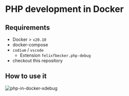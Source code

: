 # PHP development in Docker

## Requirements

* Docker > `v20.10`
* docker-compose
* `codium` / `vscode`
  * Extension `felixfbecker.php-debug`
* checkout this repository

## How to use it
![php-in-docker-xdebug](https://user-images.githubusercontent.com/101992094/161404726-4d46b1a2-b75f-4bbf-98f7-1eb34a6615a3.gif)

